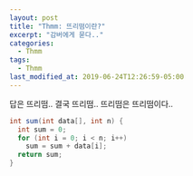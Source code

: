 ```yaml
---
layout: post
title: "Thmm: 뜨리떰이란?"
excerpt: "감버에게 묻다.."
categories:
  - Thmm
tags:
  - Thmm
last_modified_at: 2019-06-24T12:26:59-05:00
---
```

답은 뜨리떰..
결국 뜨리떰..
뜨리떰은 뜨리떰이다..

```java
int sum(int data[], int n) {
  int sum = 0;
  for (int i = 0; i < n; i++)
    sum = sum + data[i];
  return sum;
}
```
